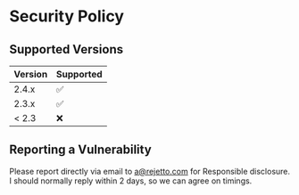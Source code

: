 # Security Policy

## Supported Versions


| Version | Supported          |
| ------- | ------------------ |
| 2.4.x   | :white_check_mark: |
| 2.3.x   | :white_check_mark: |
| < 2.3   | :x:                |

## Reporting a Vulnerability

Please report directly via email to a@rejetto.com for Responsible disclosure.
I should normally reply within 2 days, so we can agree on timings.

